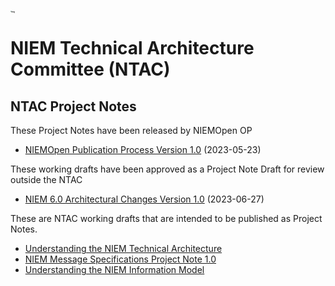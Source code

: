 # [<img src="https://github.com/niemopen/oasis-open-project/raw/main/artwork/NIEM-NO-Logo-v5.png" alt="img" style="zoom: 10%;" />](https://github.com/niemopen/oasis-open-project/blob/main/artwork/NIEM-NO-Logo-v5.png)

# NIEM Technical Architecture Committee (NTAC)

## NTAC Project Notes

These Project Notes have been released by NIEMOpen OP 

* [NIEMOpen Publication Process Version 1.0](docs/niem-pubs-v1.0-pn01/niem-pubs-v1.0-pn01.md) (2023-05-23)

These working drafts have been approved as a Project Note Draft for review outside the NTAC

* [NIEM 6.0 Architectural Changes Version 1.0](docs/niem-6.0-arch-changes/niem-6.0-arch-changes-v1.0-pn01.md) (2023-06-27)

These are NTAC working drafts that are intended to be published as Project Notes.

- [Understanding the NIEM Technical Architecture](docs/tech-arch-v1.0-pn01/tech-arch-v1.0-pn01.md)
- [NIEM Message Specifications Project Note 1.0](docs/message-specifications-v1.0-pn01/message-specifications-v1.0-pn01.md)
- [Understanding the NIEM Information Model](docs/information-model-v1.0-pn01/information-model-v1.0.md)